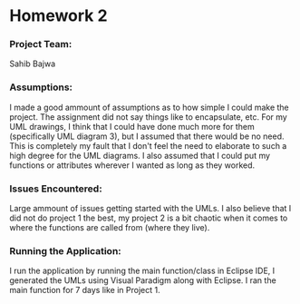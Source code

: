 # Homework 2
### Project Team:
Sahib Bajwa

### Assumptions:
I made a good ammount of assumptions as to how simple I could make the project. The assignment did not say things like to encapsulate, etc. For my UML drawings, I think that I could have done much more for them (specifically UML diagram 3), but I assumed that there would be no need. This is completely my fault that I don't feel the need to elaborate to such a high degree for the UML diagrams. I also assumed that I could put my functions or attributes wherever I wanted as long as they worked.

### Issues Encountered:
Large ammount of issues getting started with the UMLs. I also believe that I did not do project 1 the best, my project 2 is a bit chaotic when it comes to where the functions are called from (where they live).

### Running the Application:
I run the application by running the main function/class in Eclipse IDE, I generated the UMLs using Visual Paradigm along with Eclipse. I ran the main function for 7 days like in Project 1.

